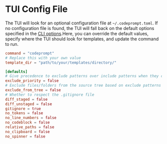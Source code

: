 # TUI Config File

The TUI will look for an optional configuration file at `~/.codeprompt.toml`. If no configuration file is found, the TUI will fall back on the default options specified in the [CLI options](/docs/options.md).Here, you can override the default values, specify where the TUI should look for templates, and update the command to run.  


```toml
command = "codeprompt"
# Replace this with your own value
template_dir = "path/to/your/templates/directory/"

[defaults]
# Give precedence to exclude patterns over include patterns when they conflict
exclude_priority = false
# Exclude files/folders from the source tree based on exclude patterns
exclude_from_tree = false
# Whether to respect the .gitignore file
diff_staged = false
diff_unstaged = false
gitignore = true
no_tokens = false
no_line_numbers = false
no_codeblock = false
relative_paths = false
no_clipboard = false
no_spinner = false
```
